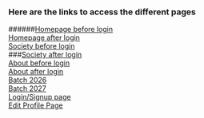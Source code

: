 <h3>   Here are the links to access the different pages    </h3>


######[Homepage before login ]()            
[Homepage after login ]()            
  [Society before login ]()   
  ###[Society after login ](https://priyaranjan2902.github.io/CE-bootcamp-pages/pages/society/society-after)          
  [About before login ]()   
  [About after login ]()            
  [Batch  2026 ]()            
 [Batch 2027 ]()            
  [Login/Signup page]()            
 [Edit Profile Page]()            
